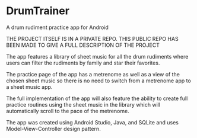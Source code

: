 # DrumTrainer
A drum rudiment practice app for Android

THE PROJECT ITSELF IS IN A PRIVATE REPO. THIS PUBLIC REPO HAS BEEN MADE TO GIVE A FULL DESCRIPTION OF THE PROJECT

The app features a library of sheet music for all the drum rudiments where users can filter the rudiments by family and star their favorites.

The practice page of the app has a metrenome as well as a view of the chosen sheet music so there is no need to switch from a metrenome app to a sheet music app.

The full implementation of the app will also feature the ability to create full practice routines using the sheet music in the library which will automatically scroll to the pace of the metrenome.

The app was created using Android Studio, Java, and SQLite and uses Model-View-Controller design pattern.
